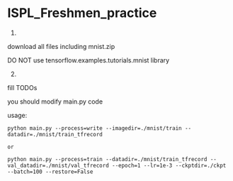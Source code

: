 # ISPL_Freshmen_practice

<MNIST classification>

1.

download all files including mnist.zip

DO NOT use tensorflow.examples.tutorials.mnist library

2.

fill TODOs

you should modify main.py code


usage: 

    python main.py --process=write --imagedir=./mnist/train --datadir=./mnist/train_tfrecord

    or

    python main.py --process=train --datadir=./mnist/train_tfrecord --val_datadir=./mnist/val_tfrecord --epoch=1 --lr=1e-3 --ckptdir=./ckpt --batch=100 --restore=False
